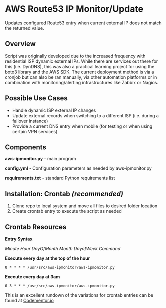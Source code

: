 # AWS Route53 IP Monitor/Update
Updates configured Route53 entry when current external IP does not match the returned value.

## Overview
Script was originally developed due to the increased frequency with residential ISP dynamic external IPs. While there are services out there for this (i.e. DynDNS), this was also a practical learning project for using the boto3 library and the AWS SDK.  The current deployment method is via a cronjob but can also be ran manually, via other automation platforms or in combination with monitoring/alerting infrastructures like Zabbix or Nagios.

## Possible Use Cases
- Handle dynamic ISP external IP changes
- Update external records when switching to a different ISP (i.e. during a failover instance)
- Provide a current DNS entry when mobile (for testing or when using certain VPN services)

## Components
**aws-ipmonitor.py** - main program

**config.yml** - Configuration parameters as needed by aws-ipmonitor.py

**requirements.txt** - standard Python requirements list

## Installation: Crontab *(recommended)*
1. Clone repo to local system and move all files to desired folder location
2. Create crontab entry to execute the script as needed

## Crontab Resources
**Entry Syntax**

*Minute Hour DayOfMonth Month DayofWeek Command*

**Execute every day at the top of the hour**
```
0 * * * * /usr/src/aws-ipmonitor/aws-ipmonitor.py
```
**Execute every day at 3am**
```
0 3 * * * /usr/src/aws-ipmonitor/aws-ipmonitor.py
```
This is an excellent rundown of the variations for crontab entries can be found at [Codementor.io](https://www.codementor.io/@akul08/the-ultimate-crontab-cheatsheet-5op0f7o4r)


